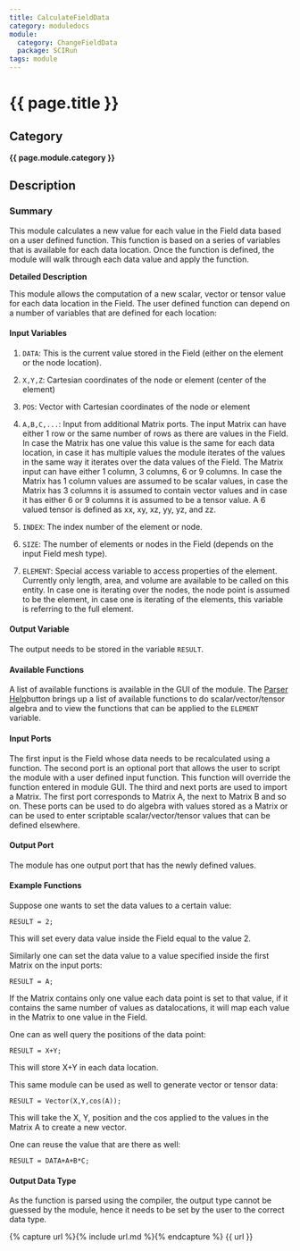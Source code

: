 ```yaml
---
title: CalculateFieldData
category: moduledocs
module:
  category: ChangeFieldData
  package: SCIRun
tags: module
---
```


# {{ page.title }}

## Category

**{{ page.module.category }}**

## Description

### Summary

This module calculates a new value for each value in the Field data based on a user defined function. This function is based on a series of variables that is available for each data location. Once the function is defined, the module will walk through each data value and apply the function.

**Detailed Description**

This module allows the computation of a new scalar, vector or tensor value for each data location in the Field. The user defined function can depend on a number of variables that are defined for each location:

#### Input Variables

  1. ```DATA```: This is the current value stored in the Field (either on the element or the node location).

  2. ```X,Y,Z```: Cartesian coordinates of the node or element (center of the element)

  3. ```POS```: Vector with Cartesian coordinates of the node or element

  4. ```A,B,C,...```: Input from additional Matrix ports. The input Matrix can have either 1 row or the same number of rows as there are values in the Field. In case the Matrix has one value this value is the same for each data location, in case it has multiple values the module iterates of the values in the same way it iterates over the data values of the Field. The Matrix input can have either 1 column, 3 columns, 6 or 9 columns. In case the Matrix has 1 column values are assumed to be scalar values, in case the Matrix has 3 columns it is assumed to contain vector values and in case it has either 6 or 9 columns it is assumed to be a tensor value. A 6 valued tensor is defined as xx, xy, xz, yy, yz, and zz.

  5. ```INDEX```: The index number of the element or node.

  6. ```SIZE```: The number of elements or nodes in the Field (depends on the input Field mesh type).

  7. ```ELEMENT```: Special access variable to access properties of the element. Currently only length, area, and volume are available to be called on this entity. In case one is iterating over the nodes, the node point is assumed to be the element, in case one is iterating of the elements, this variable is referring to the full element.

#### Output Variable

The output needs to be stored in the variable ```RESULT```.

#### Available Functions

A list of available functions is available in the GUI of the module. The [Parser Help](/SCIRun/parserhelp.html)button brings up a list of available functions to do scalar/vector/tensor algebra and to view the functions that can be applied to the ```ELEMENT``` variable.

#### Input Ports

The first input is the Field whose data needs to be recalculated using a function. The second port is an optional port that allows the user to script the module with a user defined input function. This function will override the function entered in module GUI. The third and next ports are used to import a Matrix. The first port corresponds to Matrix A, the next to Matrix B and so on. These ports can be used to do algebra with values stored as a Matrix or can be used to enter scriptable scalar/vector/tensor values that can be defined elsewhere.

#### Output Port

The module has one output port that has the newly defined values.

#### Example Functions

Suppose one wants to set the data values to a certain value:

```
RESULT = 2;
```

This will set every data value inside the Field equal to the value 2.

Similarly one can set the data value to a value specified inside the first Matrix on the input ports:

```
RESULT = A;
```

If the Matrix contains only one value each data point is set to that value, if it contains the same number of values as datalocations, it will map each value in the Matrix to one value in the Field.

One can as well query the positions of the data point:

```
RESULT = X+Y;
```

This will store X+Y in each data location.

This same module can be used as well to generate vector or tensor data:

```
RESULT = Vector(X,Y,cos(A));
```

This will take the X, Y, position and the cos applied to the values in the Matrix A to create a new vector.

One can reuse the value that are there as well:

```
RESULT = DATA+A+B*C;
```

#### Output Data Type

As the function is parsed using the compiler, the output type cannot be guessed by the module, hence it needs to be set by the user to the correct data type.

{% capture url %}{% include url.md %}{% endcapture %}
{{ url }}

